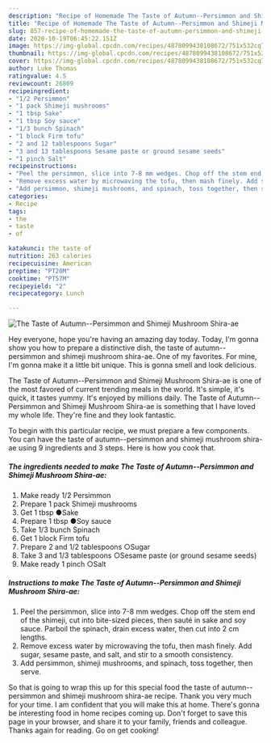 ```yaml
---
description: "Recipe of Homemade The Taste of Autumn--Persimmon and Shimeji Mushroom Shira-ae"
title: "Recipe of Homemade The Taste of Autumn--Persimmon and Shimeji Mushroom Shira-ae"
slug: 857-recipe-of-homemade-the-taste-of-autumn-persimmon-and-shimeji-mushroom-shira-ae
date: 2020-10-19T06:45:22.151Z
image: https://img-global.cpcdn.com/recipes/4878099438108672/751x532cq70/the-taste-of-autumn-persimmon-and-shimeji-mushroom-shira-ae-recipe-main-photo.jpg
thumbnail: https://img-global.cpcdn.com/recipes/4878099438108672/751x532cq70/the-taste-of-autumn-persimmon-and-shimeji-mushroom-shira-ae-recipe-main-photo.jpg
cover: https://img-global.cpcdn.com/recipes/4878099438108672/751x532cq70/the-taste-of-autumn-persimmon-and-shimeji-mushroom-shira-ae-recipe-main-photo.jpg
author: Luke Thomas
ratingvalue: 4.5
reviewcount: 26809
recipeingredient:
- "1/2 Persimmon"
- "1 pack Shimeji mushrooms"
- "1 tbsp Sake"
- "1 tbsp Soy sauce"
- "1/3 bunch Spinach"
- "1 block Firm tofu"
- "2 and 12 tablespoons Sugar"
- "3 and 13 tablespoons Sesame paste or ground sesame seeds"
- "1 pinch Salt"
recipeinstructions:
- "Peel the persimmon, slice into 7-8 mm wedges. Chop off the stem end of the shimeji, cut into bite-sized pieces, then sauté in sake and soy sauce. Parboil the spinach, drain excess water, then cut into 2 cm lengths."
- "Remove excess water by microwaving the tofu, then mash finely. Add sugar, sesame paste, and salt, and stir to a smooth consistency."
- "Add persimmon, shimeji mushrooms, and spinach, toss together, then serve."
categories:
- Recipe
tags:
- the
- taste
- of

katakunci: the taste of 
nutrition: 263 calories
recipecuisine: American
preptime: "PT20M"
cooktime: "PT57M"
recipeyield: "2"
recipecategory: Lunch

---
```



![The Taste of Autumn--Persimmon and Shimeji Mushroom Shira-ae](https://img-global.cpcdn.com/recipes/4878099438108672/751x532cq70/the-taste-of-autumn-persimmon-and-shimeji-mushroom-shira-ae-recipe-main-photo.jpg)

Hey everyone, hope you're having an amazing day today. Today, I'm gonna show you how to prepare a distinctive dish, the taste of autumn--persimmon and shimeji mushroom shira-ae. One of my favorites. For mine, I'm gonna make it a little bit unique. This is gonna smell and look delicious.



The Taste of Autumn--Persimmon and Shimeji Mushroom Shira-ae is one of the most favored of current trending meals in the world. It's simple, it's quick, it tastes yummy. It's enjoyed by millions daily. The Taste of Autumn--Persimmon and Shimeji Mushroom Shira-ae is something that I have loved my whole life. They're fine and they look fantastic.


To begin with this particular recipe, we must prepare a few components. You can have the taste of autumn--persimmon and shimeji mushroom shira-ae using 9 ingredients and 3 steps. Here is how you cook that.

<!--inarticleads1-->

##### The ingredients needed to make The Taste of Autumn--Persimmon and Shimeji Mushroom Shira-ae:

1. Make ready 1/2 Persimmon
1. Prepare 1 pack Shimeji mushrooms
1. Get 1 tbsp ●Sake
1. Prepare 1 tbsp ●Soy sauce
1. Take 1/3 bunch Spinach
1. Get 1 block Firm tofu
1. Prepare 2 and 1/2 tablespoons ○Sugar
1. Take 3 and 1/3 tablespoons ○Sesame paste (or ground sesame seeds)
1. Make ready 1 pinch ○Salt




<!--inarticleads2-->

##### Instructions to make The Taste of Autumn--Persimmon and Shimeji Mushroom Shira-ae:

1. Peel the persimmon, slice into 7-8 mm wedges. Chop off the stem end of the shimeji, cut into bite-sized pieces, then sauté in sake and soy sauce. Parboil the spinach, drain excess water, then cut into 2 cm lengths.
1. Remove excess water by microwaving the tofu, then mash finely. Add sugar, sesame paste, and salt, and stir to a smooth consistency.
1. Add persimmon, shimeji mushrooms, and spinach, toss together, then serve.




So that is going to wrap this up for this special food the taste of autumn--persimmon and shimeji mushroom shira-ae recipe. Thank you very much for your time. I am confident that you will make this at home. There's gonna be interesting food in home recipes coming up. Don't forget to save this page in your browser, and share it to your family, friends and colleague. Thanks again for reading. Go on get cooking!
